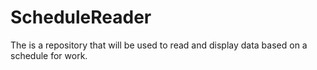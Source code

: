 # ScheduleReader
The is a repository that will be used to read and display data based on a schedule for work.
